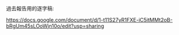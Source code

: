 過去報告用的逐字稿:

https://docs.google.com/document/d/1-t11S27yR1FXE-iC5itMMt2oB-bRgUm45sLOoWjn10o/edit?usp=sharing
